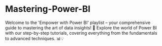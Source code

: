 # Mastering-Power-BI
Welcome to the 'Empower with Power BI' playlist – your comprehensive guide to mastering the art of data insights! 🚀  Explore the world of Power BI with our step-by-step tutorials, covering everything from the fundamentals to advanced techniques. 📊💡 
